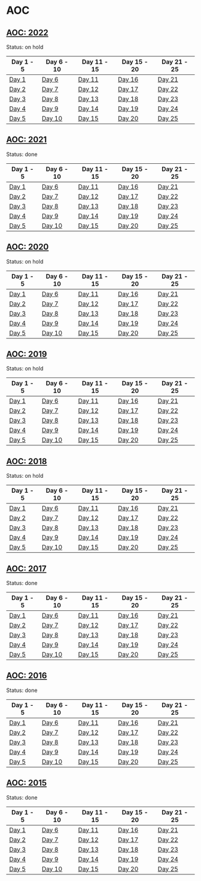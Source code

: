 # AOC


## [AOC: 2022](https://adventofcode.com/2022)  
Status: on hold 

| Day 1 - 5  | Day 6 - 10 | Day 11 - 15 | Day 15 - 20 | Day 21 - 25| 
| ------------- | ------------- |  ------------- |  ------------- |  ------------- |
| [Day 1](https://github.com/DaFunkl/AOC/blob/main/src/main/java/de/monx/aoc/year22/Y22D01.java) | [Day 6](https://github.com/DaFunkl/AOC/blob/main/src/main/java/de/monx/aoc/year22/Y22D06.java) | [Day 11](https://github.com/DaFunkl/AOC/blob/main/src/main/java/de/monx/aoc/year22/Y22D11.java) | [Day 16](https://github.com/DaFunkl/AOC/blob/main/src/main/java/de/monx/aoc/year22/Y22D16.java) | [Day 21](https://github.com/DaFunkl/AOC/blob/main/src/main/java/de/monx/aoc/year22/Y22D21.java) |
| [Day 2](https://github.com/DaFunkl/AOC/blob/main/src/main/java/de/monx/aoc/year22/Y22D02.java) | [Day 7](https://github.com/DaFunkl/AOC/blob/main/src/main/java/de/monx/aoc/year22/Y22D07.java) | [Day 12](https://github.com/DaFunkl/AOC/blob/main/src/main/java/de/monx/aoc/year22/Y22D12.java) | [Day 17](https://github.com/DaFunkl/AOC/blob/main/src/main/java/de/monx/aoc/year22/Y22D17.java) | [Day 22](https://github.com/DaFunkl/AOC/blob/main/src/main/java/de/monx/aoc/year22/Y22D22.java)  |
| [Day 3](https://github.com/DaFunkl/AOC/blob/main/src/main/java/de/monx/aoc/year22/Y22D03.java) | [Day 8](https://github.com/DaFunkl/AOC/blob/main/src/main/java/de/monx/aoc/year22/Y22D08.java) | [Day 13](https://github.com/DaFunkl/AOC/blob/main/src/main/java/de/monx/aoc/year22/Y22D13.java) | [Day 18](https://github.com/DaFunkl/AOC/blob/main/src/main/java/de/monx/aoc/year22/Y22D18.java) | [Day 23](https://github.com/DaFunkl/AOC/blob/main/src/main/java/de/monx/aoc/year22/Y22D23.java)  |
| [Day 4](https://github.com/DaFunkl/AOC/blob/main/src/main/java/de/monx/aoc/year22/Y22D04.java) | [Day 9](https://github.com/DaFunkl/AOC/blob/main/src/main/java/de/monx/aoc/year22/Y22D09.java) | [Day 14](https://github.com/DaFunkl/AOC/blob/main/src/main/java/de/monx/aoc/year22/Y22D14.java) | [Day 19](https://github.com/DaFunkl/AOC/blob/main/src/main/java/de/monx/aoc/year22/Y22D19.java) | [Day 24](https://github.com/DaFunkl/AOC/blob/main/src/main/java/de/monx/aoc/year22/Y22D24.java)  |
| [Day 5](https://github.com/DaFunkl/AOC/blob/main/src/main/java/de/monx/aoc/year22/Y22D05.java) | [Day 10](https://github.com/DaFunkl/AOC/blob/main/src/main/java/de/monx/aoc/year22/Y22D10.java) | [Day 15](https://github.com/DaFunkl/AOC/blob/main/src/main/java/de/monx/aoc/year22/Y22D15.java) | [Day 20](https://github.com/DaFunkl/AOC/blob/main/src/main/java/de/monx/aoc/year22/Y22D20.java) | [Day 25](https://github.com/DaFunkl/AOC/blob/main/src/main/java/de/monx/aoc/year22/Y22D25.java)  |

## [AOC: 2021](https://adventofcode.com/2021)  
Status: done 

| Day 1 - 5  | Day 6 - 10 | Day 11 - 15 | Day 15 - 20 | Day 21 - 25| 
| ------------- | ------------- |  ------------- |  ------------- |  ------------- |
| [Day 1](https://github.com/DaFunkl/AOC/blob/main/src/main/java/de/monx/aoc/year21/Y21D01.java) | [Day 6](https://github.com/DaFunkl/AOC/blob/main/src/main/java/de/monx/aoc/year21/Y21D06.java) | [Day 11](https://github.com/DaFunkl/AOC/blob/main/src/main/java/de/monx/aoc/year21/Y21D11.java) | [Day 16](https://github.com/DaFunkl/AOC/blob/main/src/main/java/de/monx/aoc/year21/Y21D16.java) | [Day 21](https://github.com/DaFunkl/AOC/blob/main/src/main/java/de/monx/aoc/year21/Y21D21.java) |
| [Day 2](https://github.com/DaFunkl/AOC/blob/main/src/main/java/de/monx/aoc/year21/Y21D02.java) | [Day 7](https://github.com/DaFunkl/AOC/blob/main/src/main/java/de/monx/aoc/year21/Y21D07.java) | [Day 12](https://github.com/DaFunkl/AOC/blob/main/src/main/java/de/monx/aoc/year21/Y21D12.java) | [Day 17](https://github.com/DaFunkl/AOC/blob/main/src/main/java/de/monx/aoc/year21/Y21D17.java) | [Day 22](https://github.com/DaFunkl/AOC/blob/main/src/main/java/de/monx/aoc/year21/Y21D22.java)  |
| [Day 3](https://github.com/DaFunkl/AOC/blob/main/src/main/java/de/monx/aoc/year21/Y21D03.java) | [Day 8](https://github.com/DaFunkl/AOC/blob/main/src/main/java/de/monx/aoc/year21/Y21D08.java) | [Day 13](https://github.com/DaFunkl/AOC/blob/main/src/main/java/de/monx/aoc/year21/Y21D13.java) | [Day 18](https://github.com/DaFunkl/AOC/blob/main/src/main/java/de/monx/aoc/year21/Y21D18.java) | [Day 23](https://github.com/DaFunkl/AOC/blob/main/src/main/java/de/monx/aoc/year21/Y21D23.java)  |
| [Day 4](https://github.com/DaFunkl/AOC/blob/main/src/main/java/de/monx/aoc/year21/Y21D04.java) | [Day 9](https://github.com/DaFunkl/AOC/blob/main/src/main/java/de/monx/aoc/year21/Y21D09.java) | [Day 14](https://github.com/DaFunkl/AOC/blob/main/src/main/java/de/monx/aoc/year21/Y21D14.java) | [Day 19](https://github.com/DaFunkl/AOC/blob/main/src/main/java/de/monx/aoc/year21/Y21D19.java) | [Day 24](https://github.com/DaFunkl/AOC/blob/main/src/main/java/de/monx/aoc/year21/Y21D24.java)  |
| [Day 5](https://github.com/DaFunkl/AOC/blob/main/src/main/java/de/monx/aoc/year21/Y21D05.java) | [Day 10](https://github.com/DaFunkl/AOC/blob/main/src/main/java/de/monx/aoc/year21/Y21D10.java) | [Day 15](https://github.com/DaFunkl/AOC/blob/main/src/main/java/de/monx/aoc/year21/Y21D15.java) | [Day 20](https://github.com/DaFunkl/AOC/blob/main/src/main/java/de/monx/aoc/year21/Y21D20.java) | [Day 25](https://github.com/DaFunkl/AOC/blob/main/src/main/java/de/monx/aoc/year21/Y21D25.java)  |

## [AOC: 2020](https://adventofcode.com/2020)  
Status: on hold  

| Day 1 - 5  | Day 6 - 10 | Day 11 - 15 | Day 15 - 20 | Day 21 - 25| 
| ------------- | ------------- |  ------------- |  ------------- |  ------------- |
| [Day 1](https://github.com/DaFunkl/AOC/blob/main/src/main/java/de/monx/aoc/year20/Y20D1.java) | [Day 6](https://github.com/DaFunkl/AOC/blob/main/src/main/java/de/monx/aoc/year20/Y20D6.java) | [Day 11](https://github.com/DaFunkl/AOC/blob/main/src/main/java/de/monx/aoc/year20/Y20D11.java) | [Day 16](https://github.com/DaFunkl/AOC/blob/main/src/main/java/de/monx/aoc/year20/Y20D16.java) | [Day 21](https://github.com/DaFunkl/AOC/blob/main/src/main/java/de/monx/aoc/year20/Y20D21.java) |
| [Day 2](https://github.com/DaFunkl/AOC/blob/main/src/main/java/de/monx/aoc/year20/Y20D2.java) | [Day 7](https://github.com/DaFunkl/AOC/blob/main/src/main/java/de/monx/aoc/year20/Y20D7.java) | [Day 12](https://github.com/DaFunkl/AOC/blob/main/src/main/java/de/monx/aoc/year20/Y20D12.java) | [Day 17](https://github.com/DaFunkl/AOC/blob/main/src/main/java/de/monx/aoc/year20/Y20D17.java) | [Day 22](https://github.com/DaFunkl/AOC/blob/main/src/main/java/de/monx/aoc/year20/Y20D22.java)  |
| [Day 3](https://github.com/DaFunkl/AOC/blob/main/src/main/java/de/monx/aoc/year20/Y20D3.java) | [Day 8](https://github.com/DaFunkl/AOC/blob/main/src/main/java/de/monx/aoc/year20/Y20D8.java) | [Day 13](https://github.com/DaFunkl/AOC/blob/main/src/main/java/de/monx/aoc/year20/Y20D13.java) | [Day 18](https://github.com/DaFunkl/AOC/blob/main/src/main/java/de/monx/aoc/year20/Y20D18.java) | [Day 23](https://github.com/DaFunkl/AOC/blob/main/src/main/java/de/monx/aoc/year20/Y20D23.java)  |
| [Day 4](https://github.com/DaFunkl/AOC/blob/main/src/main/java/de/monx/aoc/year20/Y20D4.java) | [Day 9](https://github.com/DaFunkl/AOC/blob/main/src/main/java/de/monx/aoc/year20/Y20D9.java) | [Day 14](https://github.com/DaFunkl/AOC/blob/main/src/main/java/de/monx/aoc/year20/Y20D14.java) | [Day 19](https://github.com/DaFunkl/AOC/blob/main/src/main/java/de/monx/aoc/year20/Y20D19.java) | [Day 24](https://github.com/DaFunkl/AOC/blob/main/src/main/java/de/monx/aoc/year20/Y20D24.java)  |
| [Day 5](https://github.com/DaFunkl/AOC/blob/main/src/main/java/de/monx/aoc/year20/Y20D5.java) | [Day 10](https://github.com/DaFunkl/AOC/blob/main/src/main/java/de/monx/aoc/year20/Y20D10.java) | [Day 15](https://github.com/DaFunkl/AOC/blob/main/src/main/java/de/monx/aoc/year20/Y20D15.java) | [Day 20](https://github.com/DaFunkl/AOC/blob/main/src/main/java/de/monx/aoc/year20/Y20D20.java) | [Day 25](https://github.com/DaFunkl/AOC/blob/main/src/main/java/de/monx/aoc/year20/Y20D25.java)  |

## [AOC: 2019](https://adventofcode.com/2019)  
Status: on hold  

| Day 1 - 5  | Day 6 - 10 | Day 11 - 15 | Day 15 - 20 | Day 21 - 25| 
| ------------- | ------------- |  ------------- |  ------------- |  ------------- |
| [Day 1](https://github.com/DaFunkl/AOC/blob/main/src/main/java/de/monx/aoc/year19/Y19D1.java) | [Day 6](https://github.com/DaFunkl/AOC/blob/main/src/main/java/de/monx/aoc/year19/Y19D6.java) | [Day 11](https://github.com/DaFunkl/AOC/blob/main/src/main/java/de/monx/aoc/year19/Y19D11.java) | [Day 16](https://github.com/DaFunkl/AOC/blob/main/src/main/java/de/monx/aoc/year19/Y19D16.java) | [Day 21](https://github.com/DaFunkl/AOC/blob/main/src/main/java/de/monx/aoc/year19/Y19D21.java) |
| [Day 2](https://github.com/DaFunkl/AOC/blob/main/src/main/java/de/monx/aoc/year19/Y19D2.java) | [Day 7](https://github.com/DaFunkl/AOC/blob/main/src/main/java/de/monx/aoc/year19/Y19D7.java) | [Day 12](https://github.com/DaFunkl/AOC/blob/main/src/main/java/de/monx/aoc/year19/Y19D12.java) | [Day 17](https://github.com/DaFunkl/AOC/blob/main/src/main/java/de/monx/aoc/year19/Y19D17.java) | [Day 22](https://github.com/DaFunkl/AOC/blob/main/src/main/java/de/monx/aoc/year19/Y19D22.java)  |
| [Day 3](https://github.com/DaFunkl/AOC/blob/main/src/main/java/de/monx/aoc/year19/Y19D3.java) | [Day 8](https://github.com/DaFunkl/AOC/blob/main/src/main/java/de/monx/aoc/year19/Y19D8.java) | [Day 13](https://github.com/DaFunkl/AOC/blob/main/src/main/java/de/monx/aoc/year19/Y19D13.java) | [Day 18](https://github.com/DaFunkl/AOC/blob/main/src/main/java/de/monx/aoc/year19/Y19D18.java) | [Day 23](https://github.com/DaFunkl/AOC/blob/main/src/main/java/de/monx/aoc/year19/Y19D23.java)  |
| [Day 4](https://github.com/DaFunkl/AOC/blob/main/src/main/java/de/monx/aoc/year19/Y19D4.java) | [Day 9](https://github.com/DaFunkl/AOC/blob/main/src/main/java/de/monx/aoc/year19/Y19D9.java) | [Day 14](https://github.com/DaFunkl/AOC/blob/main/src/main/java/de/monx/aoc/year19/Y19D14.java) | [Day 19](https://github.com/DaFunkl/AOC/blob/main/src/main/java/de/monx/aoc/year19/Y19D19.java) | [Day 24](https://github.com/DaFunkl/AOC/blob/main/src/main/java/de/monx/aoc/year19/Y19D24.java)  |
| [Day 5](https://github.com/DaFunkl/AOC/blob/main/src/main/java/de/monx/aoc/year19/Y19D5.java) | [Day 10](https://github.com/DaFunkl/AOC/blob/main/src/main/java/de/monx/aoc/year19/Y19D10.java) | [Day 15](https://github.com/DaFunkl/AOC/blob/main/src/main/java/de/monx/aoc/year19/Y19D15.java) | [Day 20](https://github.com/DaFunkl/AOC/blob/main/src/main/java/de/monx/aoc/year19/Y19D20.java) | [Day 25](https://github.com/DaFunkl/AOC/blob/main/src/main/java/de/monx/aoc/year19/Y19D25.java)  |

## [AOC: 2018](https://adventofcode.com/2018)  
Status: on hold  

| Day 1 - 5  | Day 6 - 10 | Day 11 - 15 | Day 15 - 20 | Day 21 - 25| 
| ------------- | ------------- |  ------------- |  ------------- |  ------------- |
| [Day 1](https://github.com/DaFunkl/AOC/blob/main/src/main/java/de/monx/aoc/year18/Y18D1.java) | [Day 6](https://github.com/DaFunkl/AOC/blob/main/src/main/java/de/monx/aoc/year18/Y18D6.java) | [Day 11](https://github.com/DaFunkl/AOC/blob/main/src/main/java/de/monx/aoc/year18/Y18D11.java) | [Day 16](https://github.com/DaFunkl/AOC/blob/main/src/main/java/de/monx/aoc/year18/Y18D16.java) | [Day 21](https://github.com/DaFunkl/AOC/blob/main/src/main/java/de/monx/aoc/year18/Y18D21.java) |
| [Day 2](https://github.com/DaFunkl/AOC/blob/main/src/main/java/de/monx/aoc/year18/Y18D2.java) | [Day 7](https://github.com/DaFunkl/AOC/blob/main/src/main/java/de/monx/aoc/year18/Y18D7.java) | [Day 12](https://github.com/DaFunkl/AOC/blob/main/src/main/java/de/monx/aoc/year18/Y18D12.java) | [Day 17](https://github.com/DaFunkl/AOC/blob/main/src/main/java/de/monx/aoc/year18/Y18D17.java) | [Day 22](https://github.com/DaFunkl/AOC/blob/main/src/main/java/de/monx/aoc/year18/Y18D22.java)  |
| [Day 3](https://github.com/DaFunkl/AOC/blob/main/src/main/java/de/monx/aoc/year18/Y18D3.java) | [Day 8](https://github.com/DaFunkl/AOC/blob/main/src/main/java/de/monx/aoc/year18/Y18D8.java) | [Day 13](https://github.com/DaFunkl/AOC/blob/main/src/main/java/de/monx/aoc/year18/Y18D13.java) | [Day 18](https://github.com/DaFunkl/AOC/blob/main/src/main/java/de/monx/aoc/year18/Y18D18.java) | [Day 23](https://github.com/DaFunkl/AOC/blob/main/src/main/java/de/monx/aoc/year18/Y18D23.java)  |
| [Day 4](https://github.com/DaFunkl/AOC/blob/main/src/main/java/de/monx/aoc/year18/Y18D4.java) | [Day 9](https://github.com/DaFunkl/AOC/blob/main/src/main/java/de/monx/aoc/year18/Y18D9.java) | [Day 14](https://github.com/DaFunkl/AOC/blob/main/src/main/java/de/monx/aoc/year18/Y18D14.java) | [Day 19](https://github.com/DaFunkl/AOC/blob/main/src/main/java/de/monx/aoc/year18/Y18D19.java) | [Day 24](https://github.com/DaFunkl/AOC/blob/main/src/main/java/de/monx/aoc/year18/Y18D24.java)  |
| [Day 5](https://github.com/DaFunkl/AOC/blob/main/src/main/java/de/monx/aoc/year18/Y18D5.java) | [Day 10](https://github.com/DaFunkl/AOC/blob/main/src/main/java/de/monx/aoc/year18/Y18D10.java) | [Day 15](https://github.com/DaFunkl/AOC/blob/main/src/main/java/de/monx/aoc/year18/Y18D15.java) | [Day 20](https://github.com/DaFunkl/AOC/blob/main/src/main/java/de/monx/aoc/year18/Y18D20.java) | [Day 25](https://github.com/DaFunkl/AOC/blob/main/src/main/java/de/monx/aoc/year18/Y18D25.java)  |


## [AOC: 2017](https://adventofcode.com/2017)  
Status: done  

| Day 1 - 5  | Day 6 - 10 | Day 11 - 15 | Day 15 - 20 | Day 21 - 25| 
| ------------- | ------------- |  ------------- |  ------------- |  ------------- |
| [Day 1](https://github.com/DaFunkl/AOC/blob/main/src/main/java/de/monx/aoc/year17/Y17D1.java) | [Day 6](https://github.com/DaFunkl/AOC/blob/main/src/main/java/de/monx/aoc/year17/Y17D6.java) | [Day 11](https://github.com/DaFunkl/AOC/blob/main/src/main/java/de/monx/aoc/year17/Y17D11.java) | [Day 16](https://github.com/DaFunkl/AOC/blob/main/src/main/java/de/monx/aoc/year17/Y17D16.java) | [Day 21](https://github.com/DaFunkl/AOC/blob/main/src/main/java/de/monx/aoc/year17/Y17D21.java) |
| [Day 2](https://github.com/DaFunkl/AOC/blob/main/src/main/java/de/monx/aoc/year17/Y17D2.java) | [Day 7](https://github.com/DaFunkl/AOC/blob/main/src/main/java/de/monx/aoc/year17/Y17D7.java) | [Day 12](https://github.com/DaFunkl/AOC/blob/main/src/main/java/de/monx/aoc/year17/Y17D12.java) | [Day 17](https://github.com/DaFunkl/AOC/blob/main/src/main/java/de/monx/aoc/year17/Y17D17.java) | [Day 22](https://github.com/DaFunkl/AOC/blob/main/src/main/java/de/monx/aoc/year17/Y17D22.java)  |
| [Day 3](https://github.com/DaFunkl/AOC/blob/main/src/main/java/de/monx/aoc/year17/Y17D3.java) | [Day 8](https://github.com/DaFunkl/AOC/blob/main/src/main/java/de/monx/aoc/year17/Y17D8.java) | [Day 13](https://github.com/DaFunkl/AOC/blob/main/src/main/java/de/monx/aoc/year17/Y17D13.java) | [Day 18](https://github.com/DaFunkl/AOC/blob/main/src/main/java/de/monx/aoc/year17/Y17D18.java) | [Day 23](https://github.com/DaFunkl/AOC/blob/main/src/main/java/de/monx/aoc/year17/Y17D23.java)  |
| [Day 4](https://github.com/DaFunkl/AOC/blob/main/src/main/java/de/monx/aoc/year17/Y17D4.java) | [Day 9](https://github.com/DaFunkl/AOC/blob/main/src/main/java/de/monx/aoc/year17/Y17D9.java) | [Day 14](https://github.com/DaFunkl/AOC/blob/main/src/main/java/de/monx/aoc/year17/Y17D14.java) | [Day 19](https://github.com/DaFunkl/AOC/blob/main/src/main/java/de/monx/aoc/year17/Y17D19.java) | [Day 24](https://github.com/DaFunkl/AOC/blob/main/src/main/java/de/monx/aoc/year17/Y17D24.java)  |
| [Day 5](https://github.com/DaFunkl/AOC/blob/main/src/main/java/de/monx/aoc/year17/Y17D5.java) | [Day 10](https://github.com/DaFunkl/AOC/blob/main/src/main/java/de/monx/aoc/year17/Y17D10.java) | [Day 15](https://github.com/DaFunkl/AOC/blob/main/src/main/java/de/monx/aoc/year17/Y17D15.java) | [Day 20](https://github.com/DaFunkl/AOC/blob/main/src/main/java/de/monx/aoc/year17/Y17D20.java) | [Day 25](https://github.com/DaFunkl/AOC/blob/main/src/main/java/de/monx/aoc/year17/Y17D25.java)  |

## [AOC: 2016](https://adventofcode.com/2016)  
Status: done  

| Day 1 - 5  | Day 6 - 10 | Day 11 - 15 | Day 15 - 20 | Day 21 - 25| 
| ------------- | ------------- |  ------------- |  ------------- |  ------------- |
| [Day 1](https://github.com/DaFunkl/AOC/blob/main/src/main/java/de/monx/aoc/year16/Y16D1.java) | [Day 6](https://github.com/DaFunkl/AOC/blob/main/src/main/java/de/monx/aoc/year16/Y16D6.java) | [Day 11](https://github.com/DaFunkl/AOC/blob/main/src/main/java/de/monx/aoc/year16/Y16D11.java) | [Day 16](https://github.com/DaFunkl/AOC/blob/main/src/main/java/de/monx/aoc/year16/Y16D16.java) | [Day 21](https://github.com/DaFunkl/AOC/blob/main/src/main/java/de/monx/aoc/year16/Y16D21.java) |
| [Day 2](https://github.com/DaFunkl/AOC/blob/main/src/main/java/de/monx/aoc/year16/Y16D2.java) | [Day 7](https://github.com/DaFunkl/AOC/blob/main/src/main/java/de/monx/aoc/year16/Y16D7.java) | [Day 12](https://github.com/DaFunkl/AOC/blob/main/src/main/java/de/monx/aoc/year16/Y16D12.java) | [Day 17](https://github.com/DaFunkl/AOC/blob/main/src/main/java/de/monx/aoc/year16/Y16D17.java) | [Day 22](https://github.com/DaFunkl/AOC/blob/main/src/main/java/de/monx/aoc/year16/Y16D22.java)  |
| [Day 3](https://github.com/DaFunkl/AOC/blob/main/src/main/java/de/monx/aoc/year16/Y16D3.java) | [Day 8](https://github.com/DaFunkl/AOC/blob/main/src/main/java/de/monx/aoc/year16/Y16D8.java) | [Day 13](https://github.com/DaFunkl/AOC/blob/main/src/main/java/de/monx/aoc/year16/Y16D13.java) | [Day 18](https://github.com/DaFunkl/AOC/blob/main/src/main/java/de/monx/aoc/year16/Y16D18.java) | [Day 23](https://github.com/DaFunkl/AOC/blob/main/src/main/java/de/monx/aoc/year16/Y16D23.java)  |
| [Day 4](https://github.com/DaFunkl/AOC/blob/main/src/main/java/de/monx/aoc/year16/Y16D4.java) | [Day 9](https://github.com/DaFunkl/AOC/blob/main/src/main/java/de/monx/aoc/year16/Y16D9.java) | [Day 14](https://github.com/DaFunkl/AOC/blob/main/src/main/java/de/monx/aoc/year16/Y16D14.java) | [Day 19](https://github.com/DaFunkl/AOC/blob/main/src/main/java/de/monx/aoc/year16/Y16D19.java) | [Day 24](https://github.com/DaFunkl/AOC/blob/main/src/main/java/de/monx/aoc/year16/Y16D24.java)  |
| [Day 5](https://github.com/DaFunkl/AOC/blob/main/src/main/java/de/monx/aoc/year16/Y16D5.java) | [Day 10](https://github.com/DaFunkl/AOC/blob/main/src/main/java/de/monx/aoc/year16/Y16D10.java) | [Day 15](https://github.com/DaFunkl/AOC/blob/main/src/main/java/de/monx/aoc/year16/Y16D15.java) | [Day 20](https://github.com/DaFunkl/AOC/blob/main/src/main/java/de/monx/aoc/year16/Y16D20.java) | [Day 25](https://github.com/DaFunkl/AOC/blob/main/src/main/java/de/monx/aoc/year16/Y16D25.java)  |

## [AOC: 2015](https://adventofcode.com/2015)  
Status: done

| Day 1 - 5  | Day 6 - 10 | Day 11 - 15 | Day 15 - 20 | Day 21 - 25| 
| ------------- | ------------- |  ------------- |  ------------- |  ------------- |
| [Day 1](https://github.com/DaFunkl/AOC/blob/main/src/main/java/de/monx/aoc/year15/Y15D1.java) | [Day 6](https://github.com/DaFunkl/AOC/blob/main/src/main/java/de/monx/aoc/year15/Y15D6.java) | [Day 11](https://github.com/DaFunkl/AOC/blob/main/src/main/java/de/monx/aoc/year15/Y15D11.java) | [Day 16](https://github.com/DaFunkl/AOC/blob/main/src/main/java/de/monx/aoc/year15/Y15D16.java) | [Day 21](https://github.com/DaFunkl/AOC/blob/main/src/main/java/de/monx/aoc/year15/Y15D21.java) |
| [Day 2](https://github.com/DaFunkl/AOC/blob/main/src/main/java/de/monx/aoc/year15/Y15D2.java) | [Day 7](https://github.com/DaFunkl/AOC/blob/main/src/main/java/de/monx/aoc/year15/Y15D7.java) | [Day 12](https://github.com/DaFunkl/AOC/blob/main/src/main/java/de/monx/aoc/year15/Y15D12.java) | [Day 17](https://github.com/DaFunkl/AOC/blob/main/src/main/java/de/monx/aoc/year15/Y15D17.java) | [Day 22](https://github.com/DaFunkl/AOC/blob/main/src/main/java/de/monx/aoc/year15/Y15D22.java)  |
| [Day 3](https://github.com/DaFunkl/AOC/blob/main/src/main/java/de/monx/aoc/year15/Y15D3.java) | [Day 8](https://github.com/DaFunkl/AOC/blob/main/src/main/java/de/monx/aoc/year15/Y15D8.java) | [Day 13](https://github.com/DaFunkl/AOC/blob/main/src/main/java/de/monx/aoc/year15/Y15D13.java) | [Day 18](https://github.com/DaFunkl/AOC/blob/main/src/main/java/de/monx/aoc/year15/Y15D18.java) | [Day 23](https://github.com/DaFunkl/AOC/blob/main/src/main/java/de/monx/aoc/year15/Y15D23.java)  |
| [Day 4](https://github.com/DaFunkl/AOC/blob/main/src/main/java/de/monx/aoc/year15/Y15D4.java) | [Day 9](https://github.com/DaFunkl/AOC/blob/main/src/main/java/de/monx/aoc/year15/Y15D9.java) | [Day 14](https://github.com/DaFunkl/AOC/blob/main/src/main/java/de/monx/aoc/year15/Y15D14.java) | [Day 19](https://github.com/DaFunkl/AOC/blob/main/src/main/java/de/monx/aoc/year15/Y15D19.java) | [Day 24](https://github.com/DaFunkl/AOC/blob/main/src/main/java/de/monx/aoc/year15/Y15D24.java)  |
| [Day 5](https://github.com/DaFunkl/AOC/blob/main/src/main/java/de/monx/aoc/year15/Y15D5.java) | [Day 10](https://github.com/DaFunkl/AOC/blob/main/src/main/java/de/monx/aoc/year15/Y15D10.java) | [Day 15](https://github.com/DaFunkl/AOC/blob/main/src/main/java/de/monx/aoc/year15/Y15D15.java) | [Day 20](https://github.com/DaFunkl/AOC/blob/main/src/main/java/de/monx/aoc/year15/Y15D20.java) | [Day 25](https://github.com/DaFunkl/AOC/blob/main/src/main/java/de/monx/aoc/year15/Y15D25.java)  |
